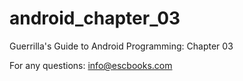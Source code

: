 # android_chapter_03
Guerrilla's Guide to Android Programming: Chapter 03

For any questions: info@escbooks.com
